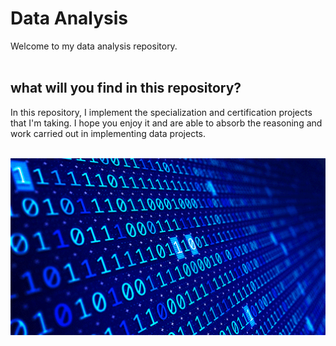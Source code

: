 # Data Analysis

Welcome to my data analysis repository. 
 <br/>
  <br/>
## what will you find in this repository?

In this repository, I implement the specialization and certification projects that I'm taking. I hope you enjoy it and are able to absorb the reasoning and work carried out in implementing data projects.
 <br/>
 <br/>

<img width="800px" align="right"  src="https://github.com/julianasantimaria/dataAnalysis/blob/HTML/modulo1/dados.gif">

 <br/>
